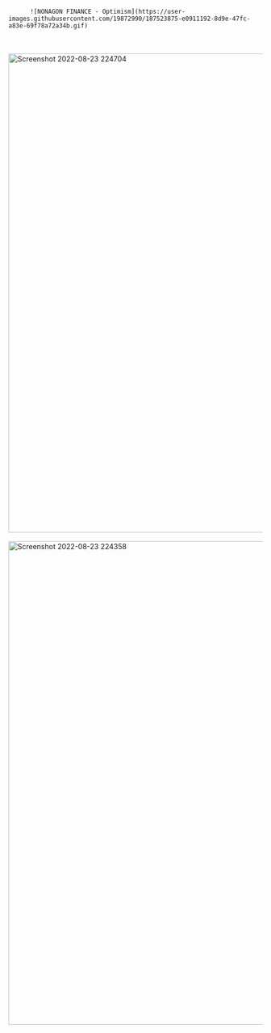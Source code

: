           ![NONAGON FINANCE - Optimism](https://user-images.githubusercontent.com/19872990/187523875-e0911192-8d9e-47fc-a83e-69f78a72a34b.gif) 


   <br>
   <br>
  
  <img width="949" alt="Screenshot 2022-08-23 224704" src="https://user-images.githubusercontent.com/19872990/186262452-880781a7-9855-400c-a58e-44fa39dd89a4.png">
 
   
   <br>
   <br>
   
   <img width="958" alt="Screenshot 2022-08-23 224358" src="https://user-images.githubusercontent.com/19872990/186261946-e4cdf5c4-462f-4f85-84fe-b2ad00d4397c.png">

